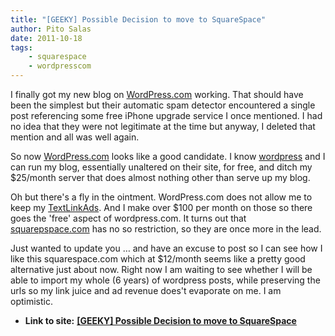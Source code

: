 ```yaml
---
title: "[GEEKY] Possible Decision to move to SquareSpace"
author: Pito Salas
date: 2011-10-18
tags:
    - squarespace
    - wordpresscom
---
```


I finally got my new blog on [WordPress.com](<http://www.wordpress.com>)
working. That should have been the simplest but their automatic spam detector
encountered a single post referencing some free iPhone upgrade service I once
mentioned. I had no idea that they were not legitimate at the time but anyway,
I deleted that mention and all was well again.

So now [WordPress.com](<wordpress.com>) looks like a good candidate. I know
[wordpress](<http://www.wordpress.org>) and I can run my blog, essentially
unaltered on their site, for free, and ditch my $25/month server that does
almost nothing other than serve up my blog.

Oh but there's a fly in the ointment. WordPress.com does not allow me to keep
my [TextLinkAds](<www.textlinkads.com>). And I make over $100 per month on
those so there goes the 'free' aspect of wordpress.com. It turns out that
[squarepspace.com](<http://www.squarespace.com>) has no so restriction, so
they are once more in the lead.

Just wanted to update you … and have an excuse to post so I can see how I like
this squarespace.com which at $12/month seems like a pretty good alternative
just about now. Right now I am waiting to see whether I will be able to import
my whole (6 years) of wordpress posts, while preserving the urls so my link
juice and ad revenue does't evaporate on me. I am optimistic.


* **Link to site:** **[[GEEKY] Possible Decision to move to SquareSpace](None)**
